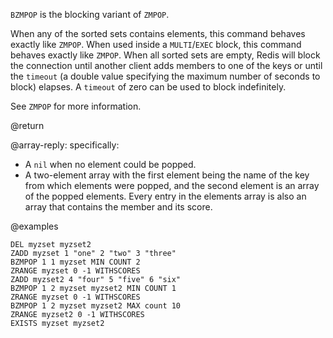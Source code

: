 `BZMPOP` is the blocking variant of `ZMPOP`.

When any of the sorted sets contains elements, this command behaves exactly like `ZMPOP`.
When used inside a `MULTI`/`EXEC` block, this command behaves exactly like `ZMPOP`.
When all sorted sets are empty, Redis will block the connection until another client adds members to one of the keys or until the `timeout` (a double value specifying the maximum number of seconds to block) elapses.
A `timeout` of zero can be used to block indefinitely.

See `ZMPOP` for more information.

@return

@array-reply: specifically:

* A `nil` when no element could be popped.
* A two-element array with the first element being the name of the key from which elements were popped, and the second element is an array of the popped elements. Every entry in the elements array is also an array that contains the member and its score.

@examples

```cli
DEL myzset myzset2
ZADD myzset 1 "one" 2 "two" 3 "three"
BZMPOP 1 1 myzset MIN COUNT 2
ZRANGE myzset 0 -1 WITHSCORES
ZADD myzset2 4 "four" 5 "five" 6 "six"
BZMPOP 1 2 myzset myzset2 MIN COUNT 1
ZRANGE myzset 0 -1 WITHSCORES
BZMPOP 1 2 myzset myzset2 MAX count 10
ZRANGE myzset2 0 -1 WITHSCORES
EXISTS myzset myzset2
```
